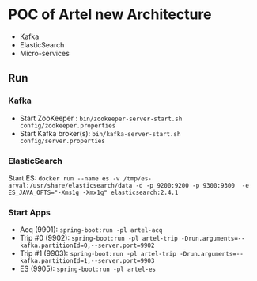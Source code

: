 # POC of Artel new Architecture

- Kafka
- ElasticSearch
- Micro-services


## Run

### Kafka
- Start ZooKeeper : `bin/zookeeper-server-start.sh config/zookeeper.properties`
- Start Kafka broker(s): `bin/kafka-server-start.sh config/server.properties`

### ElasticSearch
Start ES: `docker run --name es -v /tmp/es-arval:/usr/share/elasticsearch/data -d -p 9200:9200 -p 9300:9300  -e ES_JAVA_OPTS="-Xms1g -Xmx1g" elasticsearch:2.4.1`
           
### Start Apps
- Acq (9901): `spring-boot:run -pl artel-acq`
- Trip #0 (9902): `spring-boot:run -pl artel-trip -Drun.arguments=--kafka.partitionId=0,--server.port=9902`
- Trip #1 (9903): `spring-boot:run -pl artel-trip -Drun.arguments=--kafka.partitionId=1,--server.port=9903`
- ES (9905): `spring-boot:run -pl artel-es`




